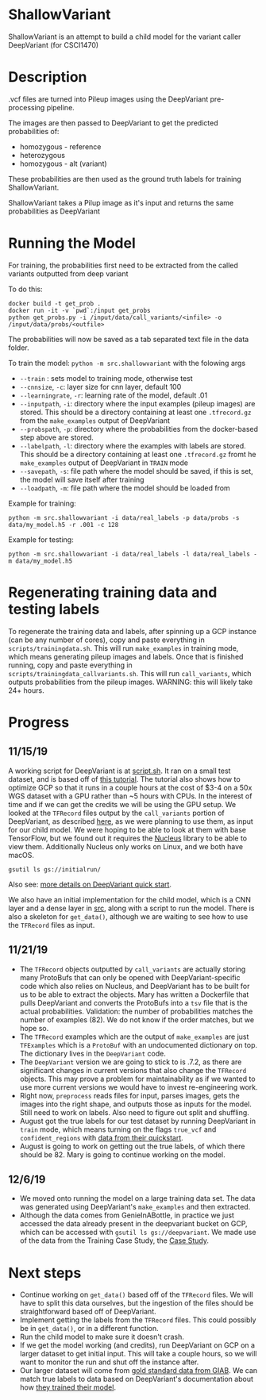 # ShallowVariant

ShallowVariant is an attempt to build a child model for the variant caller DeepVariant (for CSCI1470)

# Description

.vcf files are turned into Pileup images using the DeepVariant pre-processing pipeline.

The images are then passed to DeepVariant to get the predicted probabilities of:
* homozygous - reference
* heterozygous
* homozygous - alt (variant)

These probabilities are then used as the ground truth labels for training ShallowVariant.

ShallowVariant takes a Pilup image as it's input and returns the same probabilities as DeepVariant

# Running the Model

For training, the probabilities first need to be extracted from the called variants outputted from deep variant

To do this:

```
docker build -t get_prob .
docker run -it -v `pwd`:/input get_probs
python get_probs.py -i /input/data/call_variants/<infile> -o /input/data/probs/<outfile>
```

The probabilities will now be saved as a tab separated text file in the data folder.

To train the model:
`python -m src.shallowvariant` with the folowing args

* `--train` : sets model to training mode, otherwise test
* `--cnnsize`, `-c`: layer size for cnn layer, default 100
* `--learningrate`, `-r`: learning rate of the model, default .01
* `--inputpath`, `-i`: directory where the input examples (pileup images) are stored.  This should be a directory containing at least one `.tfrecord.gz` from the `make_examples` output of DeepVariant
* `--probspath`, `-p`: directory where the probabilities from the docker-based step above are stored.
* `--labelpath`, `-l`: directory where the examples with labels are stored.  This should be a directory containing at least one `.tfrecord.gz` fromt he `make_examples` output of DeepVariant in `TRAIN` mode
* `--savepath`, `-s`: file path where the model should be saved, if this is set, the model will save itself after training
* `--loadpath`, `-m`: file path where the model should be loaded from

Example for training:
```
python -m src.shallowvariant -i data/real_labels -p data/probs -s data/my_model.h5 -r .001 -c 128
```

Example for testing:
```
python -m src.shallowvariant -i data/real_labels -l data/real_labels -m data/my_model.h5
```

# Regenerating training data and testing labels

To regenerate the training data and labels, after spinning up a GCP instance (can be any number of cores), copy and paste everything in `scripts/trainingdata.sh`. This will run `make_examples` in training mode, which means generating pileup images and labels. Once that is finished running, copy and paste everything in `scripts/trainingdata_callvariants.sh`. This will run `call_variants`, which outputs probabilities from the pileup images. WARNING: this will likely take 24+ hours.

# Progress

## 11/15/19

A working script for DeepVariant is at [script.sh](./script.sh). It ran on a small test dataset, and is based off of [this tutorial](https://cloud.google.com/life-sciences/docs/tutorials/deepvariant). The tutorial also shows how to optimize GCP so that it runs in a couple hours at the cost of $3-4 on a 50x WGS dataset with a GPU rather than ~5 hours with CPUs. In the interest of time and if we can get the credits we will be using the GPU setup. We looked at the `TFRecord` files output by the `call_variants` portion of DeepVariant, as described [here](https://github.com/google/deepvariant/blob/r0.9/docs/deepvariant-details.md), as we were planning to use them, as input for our child model. We were hoping to be able to look at them with base TensorFlow, but we found out it requires the [Nucleus](https://github.com/google/nucleus) library to be able to view them. Additionally Nucleus only works on Linux, and we both have macOS.

```
gsutil ls gs://initialrun/
```

Also see: [more details on DeepVariant quick start](https://github.com/google/deepvariant/blob/r0.9/docs/deepvariant-quick-start.md).

We also have an initial implementation for the child model, which is a CNN layer and a dense layer in [src](./src), along with a script to run the model. There is also a skeleton for `get_data()`, although we are waiting to see how to use the `TFRecord` files as input.

## 11/21/19

 * The `TFRecord` objects outputted by `call_variants` are actually storing many ProtoBufs that can only be opened with DeepVariant-specific code which also relies on Nucleus, and DeepVariant has to be built for us to be able to extract the objects. Mary has written a Dockerfile that pulls DeepVariant and converts the ProtoBufs into a `tsv` file that is the actual probabilities. Validation: the number of probabilities matches the number of examples (82). We do not know if the order matches, but we hope so.
 * The `TFRecord` examples which are the output of `make_examples` are just `TFExamples` which is a `ProtoBuf` with an undocumented dictionary on top. The dictionary lives in the `DeepVariant` code.
 * The `DeepVariant` version we are going to stick to is .7.2, as there are significant changes in current versions that also change the `TFRecord` objects. This may prove a problem for maintainability as if we wanted to use more current versions we would have to invest re-engineering work.
 * Right now, `preprocess` reads files for input, parses images, gets the images into the right shape, and outputs those as inputs for the model. Still need to work on labels. Also need to figure out split and shuffling.
 * August got the true labels for our test dataset by running DeepVariant in `train` mode, which means turning on the flags `true_vcf` and `confident_regions` with [data from their quickstart](https://github.com/google/deepvariant/blob/r0.9/docs/deepvariant-quick-start.md).
 * August is going to work on getting out the true labels, of which there should be 82. Mary is going to continue working on the model.

## 12/6/19

 * We moved onto running the model on a large training data set. The data was generated using DeepVariant's `make_examples` and then extracted.
 * Although the data comes from GenieInABottle, in practice we just accessed the data already present in the deepvariant bucket on GCP, which can be accessed with `gsutil ls gs://deepvariant`. We made use of the data from the Training Case Study, the [Case Study](https://github.com/google/deepvariant/blob/r0.9/docs/deepvariant-case-study.md).

# Next steps

 * Continue working on `get_data()` based off of the `TFRecord` files. We will have to split this data ourselves, but the ingestion of the files should be straightforward based off of DeepVariant.
 * Implement getting the labels from the `TFRecord` files. This could possibly be in `get_data()`, or in a different function.
 * Run the child model to make sure it doesn't crash.
 * If we get the model working (and credits), run DeepVariant on GCP on a larger dataset to get initial input. This will take a couple hours, so we will want to monitor the run and shut off the instance after.
 * Our larger dataset will come from [gold standard data from GIAB](ftp://ftp-trace.ncbi.nlm.nih.gov/giab/ftp/release/NA12878_HG001/NISTv3.3.2/GRCh37/). We can match true labels to data based on DeepVariant's documentation about how [they trained their model](https://github.com/google/deepvariant/blob/r0.9/docs/deepvariant-details-training-data.md).
